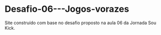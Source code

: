 # Desafio-06---Jogos-vorazes

Site construído com base no desafio proposto na aula 06 da Jornada Sou Kick.
